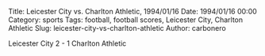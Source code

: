 Title: Leicester City vs. Charlton Athletic, 1994/01/16
Date: 1994/01/16 00:00
Category: sports
Tags: football, football scores, Leicester City, Charlton Athletic
Slug: leicester-city-vs-charlton-athletic
Author: carbonero


Leicester City 2 - 1 Charlton Athletic
